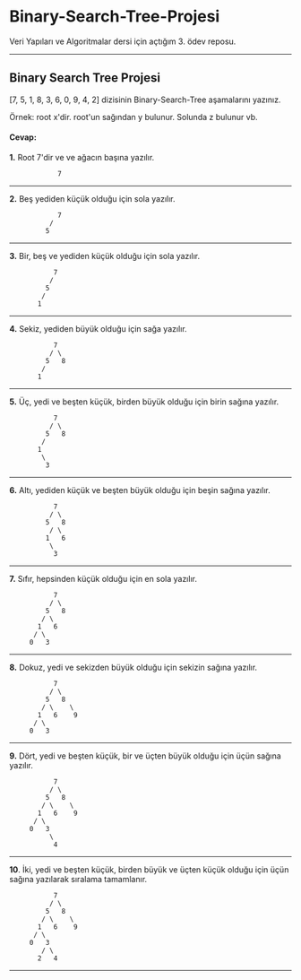 # Binary-Search-Tree-Projesi
Veri Yapıları ve Algoritmalar dersi için açtığım 3. ödev reposu.

---

## Binary Search Tree Projesi

[7, 5, 1, 8, 3, 6, 0, 9, 4, 2] dizisinin Binary-Search-Tree aşamalarını yazınız.

Örnek: root x'dir. root'un sağından y bulunur. Solunda z bulunur vb.

#### Cevap:

**1.** Root 7'dir ve ve ağacın başına yazılır. 

                7
---
**2.** Beş yediden küçük olduğu için sola yazılır.

                7
              /
             5
---
**3.** Bir, beş ve yediden küçük olduğu için sola yazılır.
        
               7
              /
             5  
            /
           1
---
**4.**  Sekiz, yediden büyük olduğu için sağa yazılır.
              
               7
              / \
             5   8
            /
           1
---
**5.**  Üç, yedi ve beşten küçük, birden büyük olduğu için birin sağına yazılır.
              
               7
              / \
             5   8
            /
           1
            \
             3
---
**6.** Altı, yediden küçük ve beşten büyük olduğu için beşin sağına yazılır.

               7
              / \
             5   8
              / \
             1   6
              \
               3
            
---
**7.** Sıfır, hepsinden küçük olduğu için en sola yazılır.
              
               7
              / \
             5   8
            / \
           1   6
          / \
         0   3
---
**8.** Dokuz, yedi ve sekizden büyük olduğu için sekizin sağına yazılır.
              
               7
              / \
             5   8
            / \    \
           1   6    9
          / \
         0   3
---
**9.** Dört, yedi ve beşten küçük, bir ve üçten büyük olduğu için üçün sağına yazılır.
               
               7
              / \
             5   8
            / \    \
           1   6    9
          / \
         0   3
              \
               4
---
**10**. İki, yedi ve beşten küçük, birden büyük ve üçten küçük olduğu için üçün sağına yazılarak sıralama tamamlanır.
              
               7
              / \
             5   8
            / \    \
           1   6    9
          / \
         0   3
            / \
           2   4
---
